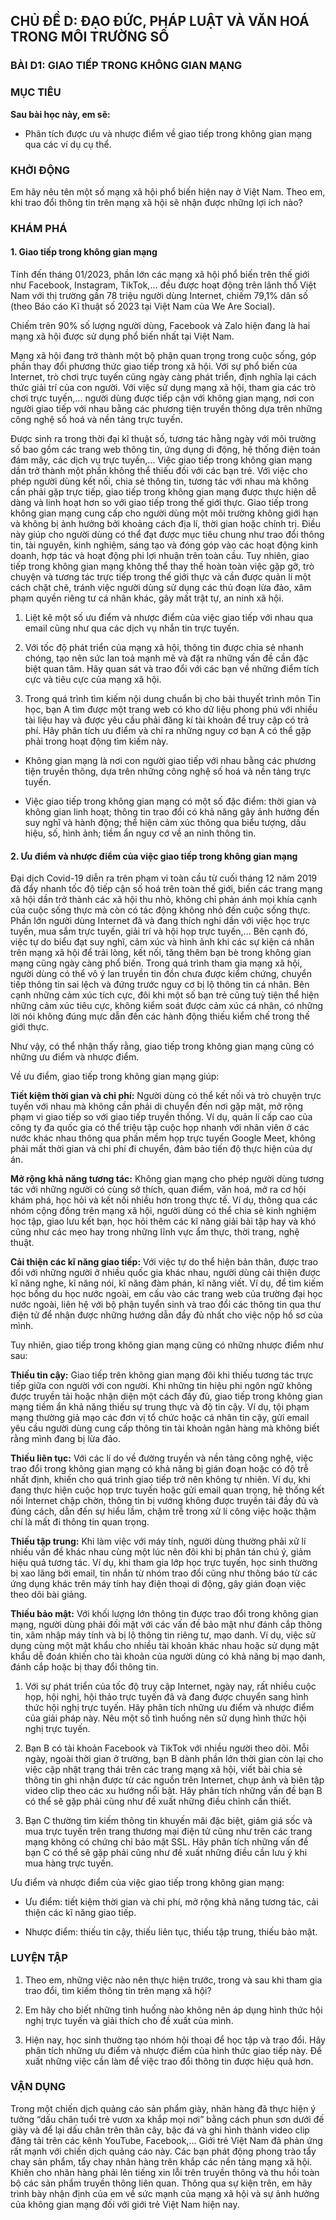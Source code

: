 ## CHỦ ĐỀ D: ĐẠO ĐỨC, PHÁP LUẬT VÀ VĂN HOÁ TRONG MÔI TRƯỜNG SỐ

### BÀI D1: GIAO TIẾP TRONG KHÔNG GIAN MẠNG

### MỤC TIÊU

**Sau bài học này, em sẽ:**

* Phân tích được ưu và nhược điểm về giao tiếp trong không gian mạng qua các ví dụ cụ thể.

### KHỞI ĐỘNG

Em hãy nêu tên một số mạng xã hội phổ biến hiện nay ở Việt Nam. Theo em, khi trao đổi thông tin trên mạng xã hội sẽ nhận được những lợi ích nào?

### KHÁM PHÁ

#### 1. Giao tiếp trong không gian mạng

Tính đến tháng 01/2023, phần lớn các mạng xã hội phổ biến trên thế giới như Facebook, Instagram, TikTok,... đều được hoạt động trên lãnh thổ Việt Nam với thị trường gần 78 triệu người dùng Internet, chiếm 79,1% dân số (theo Báo cáo Kĩ thuật số 2023 tại Việt Nam của We Are Social).

Chiếm trên 90% số lượng người dùng, Facebook và Zalo hiện đang là hai mạng xã hội được sử dụng phổ biến nhất tại Việt Nam.

Mạng xã hội đang trở thành một bộ phận quan trọng trong cuộc sống, góp phần thay đổi phương thức giao tiếp trong xã hội. Với sự phổ biến của Internet, trò chơi trực tuyến cũng ngày càng phát triển, định nghĩa lại cách thức giải trí của con người. Với việc sử dụng mạng xã hội, tham gia các trò chơi trực tuyến,... người dùng được tiếp cận với không gian mạng, nơi con người giao tiếp với nhau bằng các phương tiện truyền thông dựa trên những công nghệ số hoá và nền tảng trực tuyến.

Được sinh ra trong thời đại kĩ thuật số, tương tác hằng ngày với môi trường số bao gồm các trang web thông tin, ứng dụng di động, hệ thống điện toán đám mây, các dịch vụ trực tuyến,... Việc giao tiếp trong không gian mạng dần trở thành một phần không thể thiếu đối với các bạn trẻ. Với việc cho phép người dùng kết nối, chia sẻ thông tin, tương tác với nhau mà không cần phải gặp trực tiếp, giao tiếp trong không gian mạng được thực hiện dễ dàng và linh hoạt hơn so với giao tiếp trong thế giới thực. Giao tiếp trong không gian mạng cung cấp cho người dùng một môi trường không giới hạn và không bị ảnh hưởng bởi khoảng cách địa lí, thời gian hoặc chính trị. Điều này giúp cho người dùng có thể đạt được mục tiêu chung như trao đổi thông tin, tài nguyên, kinh nghiệm, sáng tạo và đóng góp vào các hoạt động kinh doanh, hợp tác và hoạt động phi lợi nhuận trên toàn cầu. Tuy nhiên, giao tiếp trong không gian mạng không thể thay thế hoàn toàn việc gặp gỡ, trò chuyện và tương tác trực tiếp trong thế giới thực và cần được quản lí một cách chặt chẽ, tránh việc người dùng sử dụng các thủ đoạn lừa đảo, xâm phạm quyền riêng tư cá nhân khác, gây mất trật tự, an ninh xã hội.

1. Liệt kê một số ưu điểm và nhược điểm của việc giao tiếp với nhau qua email cũng như qua các dịch vụ nhắn tin trực tuyến.

2. Với tốc độ phát triển của mạng xã hội, thông tin được chia sẻ nhanh chóng, tạo nên sức lan toả mạnh mẽ và đặt ra những vấn đề cần đặc biệt quan tâm. Hãy quan sát và trao đổi với các bạn về những điểm tích cực và tiêu cực của mạng xã hội.

3. Trong quá trình tìm kiếm nội dung chuẩn bị cho bài thuyết trình môn Tin học, bạn A tìm được một trang web có kho dữ liệu phong phú với nhiều tài liệu hay và được yêu cầu phải đăng kí tài khoản để truy cập có trả phí. Hãy phân tích ưu điểm và chỉ ra những nguy cơ bạn A có thể gặp phải trong hoạt động tìm kiếm này.

* Không gian mạng là nơi con người giao tiếp với nhau bằng các phương tiện truyền thông, dựa trên những công nghệ số hoá và nền tảng trực tuyến.

* Việc giao tiếp trong không gian mạng có một số đặc điểm: thời gian và không gian linh hoạt; thông tin trao đổi có khả năng gây ảnh hưởng đến suy nghĩ và hành động; thể hiện cảm xúc thông qua biểu tượng, dấu hiệu, số, hình ảnh; tiềm ẩn nguy cơ về an ninh thông tin.

#### 2. Ưu điểm và nhược điểm của việc giao tiếp trong không gian mạng

Đại dịch Covid-19 diễn ra trên phạm vi toàn cầu từ cuối tháng 12 năm 2019 đã đẩy nhanh tốc độ tiếp cận số hoá trên toàn thế giới, biến các trang mạng xã hội dần trở thành các xã hội thu nhỏ, không chỉ phản ánh mọi khía cạnh của cuộc sống thực mà còn có tác động không nhỏ đến cuộc sống thực. Phần lớn người dùng Internet đã và đang thích nghi dần với việc học trực tuyến, mua sắm trực tuyến, giải trí và hội họp trực tuyến,... Bên cạnh đó, việc tự do biểu đạt suy nghĩ, cảm xúc và hình ảnh khi các sự kiện cá nhân trên mạng xã hội để trải lòng, kết nối, tăng thêm bạn bè trong không gian mạng cũng ngày càng phổ biến. Trong quá trình tham gia mạng xã hội, người dùng có thể vô ý lan truyền tin đồn chưa được kiểm chứng, chuyển tiếp thông tin sai lệch và đứng trước nguy cơ bị lộ thông tin cá nhân. Bên cạnh những cảm xúc tích cực, đôi khi một số bạn trẻ cũng tuỳ tiện thể hiện những cảm xúc tiêu cực, không kiểm soát được cảm xúc cá nhân, có những lời nói không đúng mực dẫn đến các hành động thiếu kiểm chế trong thế giới thực.

Như vậy, có thể nhận thấy rằng, giao tiếp trong không gian mạng cũng có những ưu điểm và nhược điểm.

Về ưu điểm, giao tiếp trong không gian mạng giúp:

**Tiết kiệm thời gian và chi phí:** Người dùng có thể kết nối và trò chuyện trực tuyến với nhau mà không cần phải di chuyển đến nơi gặp mặt, mở rộng phạm vi giao tiếp so với giao tiếp truyền thống. Ví dụ, quản lí cấp cao của công ty đa quốc gia có thể triệu tập cuộc họp nhanh với nhân viên ở các nước khác nhau thông qua phần mềm họp trực tuyến Google Meet, không phải mất thời gian và chi phí đi chuyển, đảm bảo tiến độ thực hiện của dự án.

**Mở rộng khả năng tương tác:** Không gian mạng cho phép người dùng tương tác với những người có cùng sở thích, quan điểm, văn hoá, mở ra cơ hội khám phá, học hỏi và kết nối nhiều hơn trong thực tế. Ví dụ, thông qua các nhóm cộng đồng trên mạng xã hội, người dùng có thể chia sẻ kinh nghiệm học tập, giao lưu kết bạn, học hỏi thêm các kĩ năng giải bài tập hay và khó cũng như các mẹo hay trong những lĩnh vực ẩm thực, thời trang, nghệ thuật.

**Cải thiện các kĩ năng giao tiếp:** Với việc tự do thể hiện bản thân, được trao đổi với những người ở nhiều quốc gia khác nhau, người dùng cải thiện được kĩ năng nghe, kĩ năng nói, kĩ năng đàm phán, kĩ năng viết. Ví dụ, để tìm kiếm học bổng du học nước ngoài, em cấu vào các trang web của trường đại học nước ngoài, liên hệ với bộ phận tuyển sinh và trao đổi các thông tin qua thư điện tử để nhận được những hướng dẫn đầy đủ nhất cho việc nộp hồ sơ của mình.

Tuy nhiên, giao tiếp trong không gian mạng cũng có những nhược điểm như sau:

**Thiếu tin cậy:** Giao tiếp trên không gian mạng đôi khi thiếu tương tác trực tiếp giữa con người với con người. Khi những tin hiệu phi ngôn ngữ không được truyền tải hoặc nhận diện một cách đầy đủ, giao tiếp trong không gian mạng tiềm ẩn khả năng thiếu sự trung thực và độ tin cậy. Ví dụ, tội phạm mạng thường giả mạo các đơn vị tổ chức hoặc cá nhân tin cậy, gửi email yêu cầu người dùng cung cấp thông tin tài khoản ngân hàng mà không biết rằng mình đang bị lừa đảo.

**Thiếu liên tục:** Với các lí do về đường truyền và nền tảng công nghệ, việc trao đổi trong không gian mạng có khả năng bị gián đoạn hoặc có độ trễ nhất định, khiến cho quá trình giao tiếp trở nên không tự nhiên. Ví dụ, khi đang thực hiện cuộc họp trực tuyến hoặc gửi email quan trọng, hệ thống kết nối Internet chập chờn, thông tin bị vướng không được truyền tải đầy đủ và đúng cách, dẫn đến sự hiểu lầm, chậm trễ trong xử lí công việc hoặc thậm chí là mất đi thông tin quan trọng.

**Thiếu tập trung:** Khi làm việc với máy tính, người dùng thường phải xử lí nhiều vấn đề khác nhau cùng một lúc nên đôi khi bị phân tán chú ý, giảm hiệu quả tương tác. Ví dụ, khi tham gia lớp học trực tuyến, học sinh thường bị xao lãng bởi email, tin nhắn từ nhóm trao đổi cũng như thông báo từ các ứng dụng khác trên máy tính hay điện thoại di động, gây gián đoạn việc theo dõi bài giảng.

**Thiếu bảo mật:** Với khối lượng lớn thông tin được trao đổi trong không gian mạng, người dùng phải đối mặt với các vấn đề bảo mật như đánh cắp thông tin, xâm nhập máy tính và bị lộ thông tin riêng tư, mạo danh. Ví dụ, việc sử dụng cùng một mật khẩu cho nhiều tài khoản khác nhau hoặc sử dụng mật khẩu dễ đoán khiến cho tài khoản của người dùng có khả năng bị mạo danh, đánh cắp hoặc bị thay đổi thông tin.

1. Với sự phát triển của tốc độ truy cập Internet, ngày nay, rất nhiều cuộc họp, hội nghị, hội thảo trực tuyến đã và đang được chuyển sang hình thức hội nghị trực tuyến. Hãy phân tích những ưu điểm và nhược điểm của giải pháp này. Nêu một số tình huống nên sử dụng hình thức hội nghị trực tuyến.

2. Bạn B có tài khoản Facebook và TikTok với nhiều người theo dõi. Mỗi ngày, ngoài thời gian ở trường, bạn B dành phần lớn thời gian còn lại cho việc cập nhật trạng thái trên các trang mạng xã hội, viết bài chia sẻ thông tin ghi nhận được từ các nguồn trên Internet, chụp ảnh và biên tập video clip theo các xu hướng nổi bật. Hãy phân tích những vấn đề bạn B có thể sẽ gặp phải cũng như đề xuất những điều chỉnh cần thiết.

3. Bạn C thường tìm kiếm thông tin khuyến mãi đặc biệt, giảm giá sốc và mua trực tuyến trên trang thương mại điện tử cũng như trên các trang mạng không có chứng chỉ bảo mật SSL. Hãy phân tích những vấn đề bạn C có thể sẽ gặp phải cũng như đề xuất những điều cần lưu ý khi mua hàng trực tuyến.

Ưu điểm và nhược điểm của việc giao tiếp trong không gian mạng:

* Ưu điểm: tiết kiệm thời gian và chi phí, mở rộng khả năng tương tác, cải thiện các kĩ năng giao tiếp.

* Nhược điểm: thiếu tin cậy, thiếu liên tục, thiếu tập trung, thiếu bảo mật.

### LUYỆN TẬP

1. Theo em, những việc nào nên thực hiện trước, trong và sau khi tham gia trao đổi, tìm kiếm thông tin trên mạng xã hội?

2. Em hãy cho biết những tình huống nào không nên áp dụng hình thức hội nghị trực tuyến và giải thích cho đề xuất của mình.

3. Hiện nay, học sinh thường tạo nhóm hội thoại để học tập và trao đổi. Hãy phân tích những ưu điểm và nhược điểm của hình thức giao tiếp này. Đề xuất những việc cần làm để việc trao đổi thông tin được hiệu quả hơn.

### VẬN DỤNG

Trong một chiến dịch quảng cáo sản phẩm giày, nhãn hàng đã thực hiện ý tưởng “dấu chân tuổi trẻ vươn xa khắp mọi nơi” bằng cách phun sơn dưới đế giày và để lại dấu chân trên thân cây, bậc đá và ghi hình thành video clip đăng tải trên các kênh YouTube, Facebook,... Giới trẻ Việt Nam đã phản ứng rất mạnh với chiến dịch quảng cáo này. Các bạn phát động phong trào tẩy chay sản phẩm, tẩy chay nhãn hàng trên khắp các nền tảng mạng xã hội. Khiến cho nhãn hàng phải lên tiếng xin lỗi trên truyền thông và thu hồi toàn bộ các sản phẩm truyền thông liên quan. Thông qua sự kiện trên, em hãy trình bày nhận định của em về sức mạnh của mạng xã hội và sự ảnh hưởng của không gian mạng đối với giới trẻ Việt Nam hiện nay.
